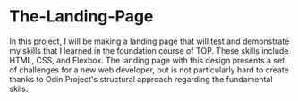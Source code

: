 # The-Landing-Page

In this project, I will be making a landing page that will test and demonstrate my skills that I learned in the foundation course of TOP. These skills include HTML, CSS, and Flexbox. The landing page with this design presents a set of challenges for a new web developer, but is not particularly hard to create thanks to Odin Project's structural approach regarding the fundamental skils. 